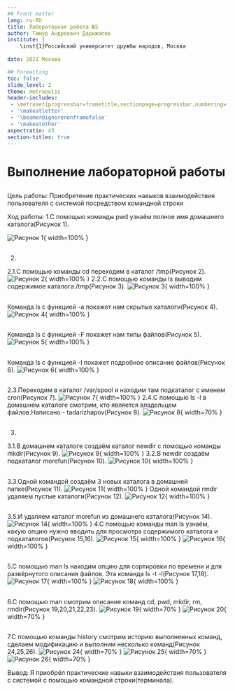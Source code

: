 ```yaml
---
## Front matter
lang: ru-RU
title: Лабораторная работа №5
author: Тимур Андреевич Дарижапов
institute: |
	\inst{1}Российский университет дружбы народов, Москва
	
date: 2021 Москва

## Formatting
toc: false
slide_level: 2
theme: metropolis
header-includes: 
 - \metroset{progressbar=frametitle,sectionpage=progressbar,numbering=fraction}
 - '\makeatletter'
 - '\beamer@ignorenonframefalse'
 - '\makeatother'
aspectratio: 43
section-titles: true
---
```


# Выполнение лабораторной работы
## 
Цель работы: Приобретение практических навыков взаимодействия пользователя с системой посредством командной строки

Ход работы: 1.С помощью команды pwd узнаём полное имя домашнего каталога(Рисунок 1).

![Рисунок 1](image/100.jpg){ width=100% }

##
2.
2.1.С помощью команды cd переходим в каталог /tmp(Рисунок 2).
![Рисунок 2](image/101.jpg){ width=100% }
2.2.С помощью команды ls выводим содержимое каталога /tmp(Рисунок 3).
![Рисунок 3](image/102.jpg){ width=100% }

##
Команда ls с функцией -a покажет нам скрытые каталоги(Рисунок 4).
![Рисунок 4](image/103.jpg){ width=100% }

##
Команда ls с функцией -F покажет нам типы файлов(Рисунок 5).
![Рисунок 5](image/104.jpg){ width=100% }

##
Команда ls с функцией -l покажет подробное описание файлов(Рисунок 6).
![Рисунок 6](image/105.jpg){ width=100% }

## 
2.3.Переходим в каталог /var/spool и находим там подкаталог с именем cron(Рисунок 7).
![Рисунок 7](image/106.jpg){ width=100% }
2.4.С помощью ls -l в домашнем каталоге смотрим, кто является владельцем файлов.Написано - tadarizhapov(Рисунок 8).
![Рисунок 8](image/107.jpg){ width=70% }

##
3.
3.1.В домашнем каталоге создаём каталог newdir с помощью команды mkdir(Рисунок 9).
![Рисунок 9](image/108.jpg){ width=100% }
3.2.В newdir создаём подкаталог morefun(Рисунок 10).
![Рисунок 10](image/109.jpg){ width=100% }

##
3.3.Одной командой создаём 3 новых каталога в домашней папке(Рисунок 11).
![Рисунок 11](image/110.jpg){ width=100% }
Одной командой rmdir удаляем пустые каталоги(Рисунок 12).
![Рисунок 12](image/111.jpg){ width=100% }

##
3.5.И удаляем каталог morefun из домашнего каталога(Рисунок 14).
![Рисунок 14](image/113.jpg){ width=100% }
4.С помощью команды man ls узнаём, какую опцию нужно вводить для просмотра содержимого каталога и подкаталогов(Рисунок 15,16).
![Рисунок 15](image/114.jpg){ width=100% }
![Рисунок 16](image/115.jpg){ width=100% }

##
5.С помощью man ls находим опцию для сортировки по времени и для развёрнутого описания файлов. Эта команда ls -t -l(Рисунок 17,18).
![Рисунок 17](image/116.jpg){ width=100% }
![Рисунок 18](image/117.jpg){ width=100% }

##
6.С помощью man смотрим описание команд cd, pwd, mkdir, rm, rmdir(Рисунок 19,20,21,22,23).
![Рисунок 19](image/118.jpg){ width=70% }
![Рисунок 20](image/119.jpg){ width=70% }

##
7.С помощью команды history смотрим историю выполненных команд, сделаем модификацию и выполним несколько команд(Рисунок 24,25,26).
![Рисунок 24](image/123.jpg){ width=70% }
![Рисунок 25](image/124.jpg){ width=70% }
![Рисунок 26](image/125.jpg){ width=70% }

Вывод: Я приобрёл практические навыки взаимодействия пользователя с системой с помощью командной строки(терминала).



